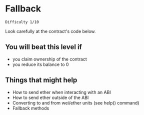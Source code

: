 # Fallback 
`Difficulty 1/10`

Look carefully at the contract's code below.

## You will beat this level if

* you claim ownership of the contract
* you reduce its balance to 0
## Things that might help

* How to send ether when interacting with an ABI
* How to send ether outside of the ABI
* Converting to and from wei/ether units (see help() command)
* Fallback methods
